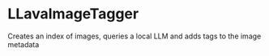 # LLavaImageTagger
Creates an index of images, queries a local LLM and adds tags to the image metadata
